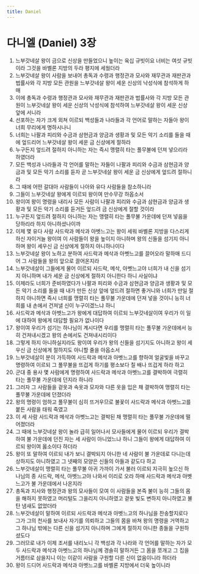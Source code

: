 ```yaml
---
title: Daniel
---
```


# 다니엘 (Daniel) 3장
1. 느부갓네살 왕이 금으로 신상을 만들었으니 높이는 육십 규빗이요 너비는 여섯 규빗이라 그것을 바벨론 지방의 두라 평지에 세웠더라
1. 느부갓네살 왕이 사람을 보내어 총독과 수령과 행정관과 모사와 재무관과 재판관과 법률사와 각 지방 모든 관원을 느부갓네살 왕이 세운 신상의 낙성식에 참석하게 하매
1. 이에 총독과 수령과 행정관과 모사와 재무관과 재판관과 법률사와 각 지방 모든 관원이 느부갓네살 왕이 세운 신상의 낙성식에 참석하여 느부갓네살 왕이 세운 신상 앞에 서니라
1. 선포하는 자가 크게 외쳐 이르되 백성들과 나라들과 각 언어로 말하는 자들아 왕이 너희 무리에게 명하시나니
1. 너희는 나팔과 피리와 수금과 삼현금과 양금과 생황과 및 모든 악기 소리를 들을 때에 엎드리어 느부갓네살 왕이 세운 금 신상에게 절하라
1. 누구든지 엎드려 절하지 아니하는 자는 즉시 맹렬히 타는 풀무불에 던져 넣으리라 하였더라
1. 모든 백성과 나라들과 각 언어를 말하는 자들이 나팔과 피리와 수금과 삼현금과 양금과 및 모든 악기 소리를 듣자 곧 느부갓네살 왕이 세운 금 신상에게 엎드려 절하니라
1. 그 때에 어떤 갈대아 사람들이 나아와 유다 사람들을 참소하니라
1. 그들이 느부갓네살 왕에게 이르되 왕이여 만수무강 하옵소서
1. 왕이여 왕이 명령을 내리사 모든 사람이 나팔과 피리와 수금과 삼현금과 양금과 생황과 및 모든 악기 소리를 듣거든 엎드려 금 신상에게 절할 것이라
1. 누구든지 엎드려 절하지 아니하는 자는 맹렬히 타는 풀무불 가운데에 던져 넣음을 당하리라 하지 아니하셨나이까
1. 이제 몇 유다 사람 사드락과 메삭과 아벳느고는 왕이 세워 바벨론 지방을 다스리게 하신 자이거늘 왕이여 이 사람들이 왕을 높이지 아니하며 왕의 신들을 섬기지 아니하며 왕이 세우신 금 신상에게 절하지 아니하나이다
1. 느부갓네살 왕이 노하고 분하여 사드락과 메삭과 아벳느고를 끌어오라 말하매 드디어 그 사람들을 왕의 앞으로 끌어온지라
1. 느부갓네살이 그들에게 물어 이르되 사드락, 메삭, 아벳느고야 너희가 내 신을 섬기지 아니하며 내가 세운 금 신상에게 절하지 아니한다 하니 사실이냐
1. 이제라도 너희가 준비하였다가 나팔과 피리와 수금과 삼현금과 양금과 생황과 및 모든 악기 소리를 들을 때 내가 만든 신상 앞에 엎드려 절하면 좋거니와 너희가 만일 절하지 아니하면 즉시 너희를 맹렬히 타는 풀무불 가운데에 던져 넣을 것이니 능히 너희를 내 손에서 건져낼 신이 누구이겠느냐 하니
1. 사드락과 메삭과 아벳느고가 왕에게 대답하여 이르되 느부갓네살이여 우리가 이 일에 대하여 왕에게 대답할 필요가 없나이다
1. 왕이여 우리가 섬기는 하나님이 계시다면 우리를 맹렬히 타는 풀무불 가운데에서 능히 건져내시겠고 왕의 손에서도 건져내시리이다
1. 그렇게 하지 아니하실지라도 왕이여 우리가 왕의 신들을 섬기지도 아니하고 왕이 세우신 금 신상에게 절하지도 아니할 줄을 아옵소서
1. 느부갓네살이 분이 가득하여 사드락과 메삭과 아벳느고를 향하여 얼굴빛을 바꾸고 명령하여 이르되 그 풀무불을 뜨겁게 하기를 평소보다 칠 배나 뜨겁게 하라 하고
1. 군대 중 용사 몇 사람에게 명령하여 사드락과 메삭과 아벳느고를 결박하여 극렬히 타는 풀무불 가운데에 던지라 하니라
1. 그러자 그 사람들을 겉옷과 속옷과 모자와 다른 옷을 입은 채 결박하여 맹렬히 타는 풀무불 가운데에 던졌더라
1. 왕의 명령이 엄하고 풀무불이 심히 뜨거우므로 불꽃이 사드락과 메삭과 아벳느고를 붙든 사람을 태워 죽였고
1. 이 세 사람 사드락과 메삭과 아벳느고는 결박된 채 맹렬히 타는 풀무불 가운데에 떨어졌더라
1. 그 때에 느부갓네살 왕이 놀라 급히 일어나서 모사들에게 물어 이르되 우리가 결박하여 불 가운데에 던진 자는 세 사람이 아니었느냐 하니 그들이 왕에게 대답하여 이르되 왕이여 옳소이다 하더라
1. 왕이 또 말하여 이르되 내가 보니 결박되지 아니한 네 사람이 불 가운데로 다니는데 상하지도 아니하였고 그 넷째의 모양은 신들의 아들과 같도다 하고
1. 느부갓네살이 맹렬히 타는 풀무불 아귀 가까이 가서 불러 이르되 지극히 높으신 하나님의 종 사드락, 메삭, 아벳느고야 나와서 이리로 오라 하매 사드락과 메삭과 아벳느고가 불 가운데에서 나온지라
1. 총독과 지사와 행정관과 왕의 모사들이 모여 이 사람들을 본즉 불이 능히 그들의 몸을 해하지 못하였고 머리털도 그을리지 아니하였고 겉옷 빛도 변하지 아니하였고 불 탄 냄새도 없었더라
1. 느부갓네살이 말하여 이르되 사드락과 메삭과 아벳느고의 하나님을 찬송할지로다 그가 그의 천사를 보내사 자기를 의뢰하고 그들의 몸을 바쳐 왕의 명령을 거역하고 그 하나님 밖에는 다른 신을 섬기지 아니하며 그에게 절하지 아니한 종들을 구원하셨도다
1. 그러므로 내가 이제 조서를 내리노니 각 백성과 각 나라와 각 언어를 말하는 자가 모두 사드락과 메삭과 아벳느고의 하나님께 경솔히 말하거든 그 몸을 쪼개고 그 집을 거름터로 삼을지니 이는 이같이 사람을 구원할 다른 신이 없음이니라 하더라
1. 왕이 드디어 사드락과 메삭과 아벳느고를 바벨론 지방에서 더욱 높이니라
